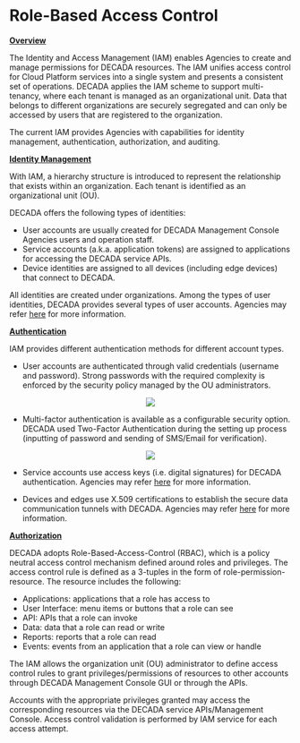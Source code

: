 # Role-Based Access Control

**<u>Overview</u>**

The Identity and Access Management (IAM) enables Agencies to create and manage permissions for DECADA resources. The IAM unifies access control for Cloud Platform services into a single system and presents a consistent set of operations. DECADA applies the IAM scheme to support multi-tenancy, where each tenant is managed as an organizational unit. Data that belongs to different organizations are securely segregated and can only be accessed by users that are registered to the organization.

The current IAM provides Agencies with capabilities for identity management, authentication, authorization, and auditing.

**<u>Identity Management</u>**

With IAM, a hierarchy structure is introduced to represent the relationship that exists within an organization. Each tenant is identified as an organizational unit (OU).

DECADA offers the following types of identities:

- User accounts are usually created for DECADA Management Console Agencies users and operation staff.
- Service accounts (a.k.a. application tokens) are assigned to applications for accessing the DECADA service APIs.
- Device identities are assigned to all devices (including edge devices) that connect to DECADA.

All identities are created under organizations. Among the types of user identities, DECADA provides several types of user accounts. Agencies may refer [here](https://siotteam.atlassian.net/wiki/spaces/DUG/pages/2258436183) for more information.

**<u>Authentication</u>**

IAM provides different authentication methods for different account types.

- User accounts are authenticated through valid credentials (username and password). Strong passwords with the required complexity is enforced by the security policy managed by the OU administrators. 

<div align=center>
<img src="./images/security/passwordPolicy.png"/>
</div>

- Multi-factor authentication is available as a configurable security option. DECADA used Two-Factor Authentication during the setting up process (inputting of password and sending of SMS/Email for verification).

<div align=center>
<img src="./images/security/2fa.png"/>
</div>

- Service accounts use access keys (i.e. digital signatures) for DECADA authentication. Agencies may refer [here](https://siotteam.atlassian.net/wiki/spaces/DUG/pages/2258698485) for more information.

- Devices and edges use X.509 certifications to establish the secure data communication tunnels with DECADA. Agencies may refer [here](https://siotteam.atlassian.net/wiki/spaces/DUG/pages/2258829411) for more information.

**<u>Authorization</u>**

DECADA adopts Role-Based-Access-Control (RBAC), which is a policy neutral access control mechanism defined around roles and privileges. The access control rule is defined as a 3-tuples in the form of role-permission-resource. The resource includes the following:

- Applications: applications that a role has access to
- User Interface: menu items or buttons that a role can see
- API: APIs that a role can invoke
- Data: data that a role can read or write
- Reports: reports that a role can read
- Events: events from an application that a role can view or handle

The IAM allows the organization unit (OU) administrator to define access control rules to grant privileges/permissions of resources to other accounts through DECADA Management Console GUI or through the APIs.

Accounts with the appropriate privileges granted may access the corresponding resources via the DECADA service APIs/Management Console. Access control validation is performed by IAM service for each access attempt.

